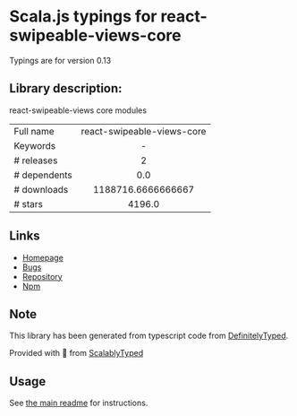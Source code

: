 
# Scala.js typings for react-swipeable-views-core

Typings are for version 0.13

## Library description:
react-swipeable-views core modules

|                    |                 |
| ------------------ | :-------------: |
| Full name          | react-swipeable-views-core |
| Keywords           | - |
| # releases         | 2 |
| # dependents       | 0.0 |
| # downloads        | 1188716.6666666667 |
| # stars            | 4196.0 |

## Links
- [Homepage](https://github.com/oliviertassinari/react-swipeable-views#readme)
- [Bugs](https://github.com/oliviertassinari/react-swipeable-views/issues)
- [Repository](https://github.com/oliviertassinari/react-swipeable-views)
- [Npm](https://www.npmjs.com/package/react-swipeable-views-core)
    


## Note
This library has been generated from typescript code from [DefinitelyTyped](https://definitelytyped.org).

Provided with :purple_heart: from [ScalablyTyped](https://github.com/oyvindberg/ScalablyTyped)

## Usage
See [the main readme](../../readme.md) for instructions.


